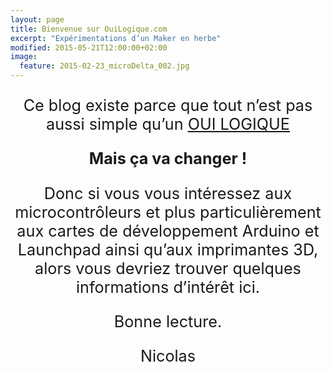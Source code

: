 ```yaml
---
layout: page
title: Bienvenue sur OuiLogique.com
excerpt: "Expérimentations d’un Maker en herbe"
modified: 2015-05-21T12:00:00+02:00
image:
  feature: 2015-02-23_microDelta_002.jpg
---
```



<p style="text-align:center; font-size:180%">Ce blog existe parce que tout n’est pas aussi simple qu’un <a href="http://fr.wikipedia.org/wiki/Fonction_OUI">OUI LOGIQUE</a></p>

<p style="text-align:center; font-size:180%; font-weight: bold">Mais ça va changer !</p>


<p style="text-align:center; font-size:180%">Donc si vous vous intéressez aux microcontrôleurs et plus particulièrement aux cartes de développement Arduino et Launchpad ainsi qu’aux imprimantes 3D, alors vous devriez trouver quelques informations d’intérêt ici.</p>


<p style="text-align:center; font-size:180%">Bonne lecture.</p>

<p style="text-align:center; font-size:180%">Nicolas</p>